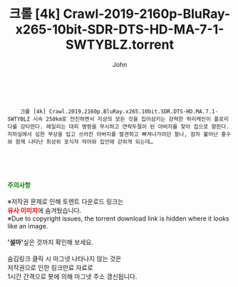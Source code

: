 ﻿---
layout: post
title:  "    크롤 [4k] Crawl-2019-2160p-BluRay-x265-10bit-SDR-DTS-HD-MA-7-1-SWTYBLZ.torrent"
author: John
categories: [ 영화 ]
tags: [  ]
image:  
description: "    크롤 [4k] Crawl-2019-2160p-BluRay-x265-10bit-SDR-DTS-HD-MA-7-1-SWTYBLZ torrent 정보 공유"
toc: true
toc_sticky: true
---

<br>

        크롤 [4k] Crawl.2019.2160p.BluRay.x265.10bit.SDR.DTS-HD.MA.7.1-SWTYBLZ 시속 250km로 전진하면서 지상의 모든 것을 집어삼키는 강력한 허리케인이 플로리다를 강타한다. 헤일리는 대피 명령을 무시하고 연락두절이 된 아버지를 찾아 집으로 향한다. 지하실에서 심한 부상을 입고 쓰러진 아버지를 발견하고 빠져나가려던 찰나, 점차 불어난 홍수와 함께 나타난 최상위 포식자 악어와 집안에 갇히게 되는데… 
    
<br><br><br>
<p data-ke-size="size16"><b><span style="color: green;">주의사항</span></b><br /><br />※저작권 문제로 인해 토렌트 다운로드 링크는<br /><b><span style="color: red;">유사 이미지</span></b>에 숨겨뒀습니다.<br />※Due to copyright issues, the torrent download link is hidden where it looks like an image.<br /><br /><b>'설마'</b>싶은 것까지 확인해 보세요.<br /><br />숨김링크 클릭 시 마그넷 나타나지 않는 것은<br />저작권으로 인한 링크만료 자료로<br />1시간 간격으로 봇에 의해 마그넷 주소 갱신됩니다.</p>
